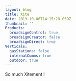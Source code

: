 ```yaml
---
layout: blog
title: Xite
date: 2019-10-06T14:15:28.059Z
thumbnail: ''
Products:
  broadsignControl: true
  broadsignCreator: false
  broadsignDirect: true
Verticals:
  gasStations: false
  internalComms: true
  outdoor: true
---
```

So much Xitement !
